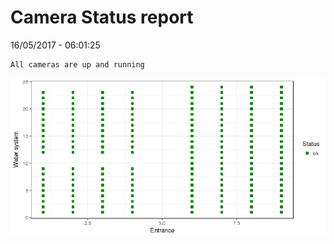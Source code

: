 Camera Status report
================
16/05/2017 - 06:01:25

    All cameras are up and running

![](camreport_files/figure-markdown_github/unnamed-chunk-2-1.png)
